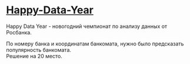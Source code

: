 # [Happy-Data-Year](https://boosters.pro/championship/rosbank2/overview)
Happy Data Year - новогодний чемпионат по анализу данных от Росбанка. 

По номеру банка и координатам банкомата, нужно было предсказать популярность банкомата.  
Решение на 20 место.
